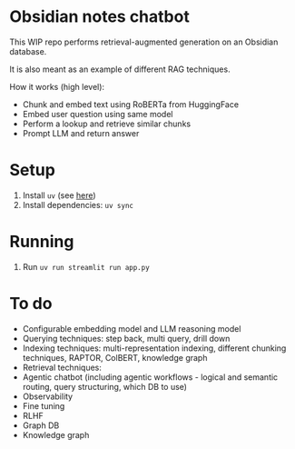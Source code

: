 # Obsidian notes chatbot

This WIP repo performs retrieval-augmented generation on an Obsidian database.

It is also meant as an example of different RAG techniques. 

How it works (high level):

- Chunk and embed text using RoBERTa from HuggingFace
- Embed user question using same model
- Perform a lookup and retrieve similar chunks
- Prompt LLM and return answer

# Setup

1. Install `uv` (see [here](https://docs.astral.sh/uv/getting-started/installation/#installation-methods))
2. Install dependencies: `uv sync`

# Running

1. Run `uv run streamlit run app.py`

# To do

- Configurable embedding model and LLM reasoning model
- Querying techniques: step back, multi query, drill down
- Indexing techniques: multi-representation indexing, different chunking techniques, RAPTOR, ColBERT, knowledge graph
- Retrieval techniques: 
- Agentic chatbot (including agentic workflows - logical and semantic routing, query structuring, which DB to use)
- Observability
- Fine tuning
- RLHF
- Graph DB
- Knowledge graph
